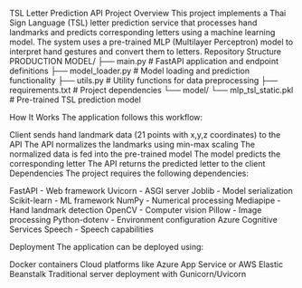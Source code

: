 TSL Letter Prediction API
Project Overview
This project implements a Thai Sign Language (TSL) letter prediction service that processes hand landmarks and predicts corresponding letters using a machine learning model. The system uses a pre-trained MLP (Multilayer Perceptron) model to interpret hand gestures and convert them to letters.
Repository Structure
PRODUCTION MODEL/
├── main.py               # FastAPI application and endpoint definitions
├── model_loader.py       # Model loading and prediction functionality
├── utils.py              # Utility functions for data preprocessing
├── requirements.txt      # Project dependencies
└── model/
    └── mlp_tsl_static.pkl  # Pre-trained TSL prediction model

How It Works
The application follows this workflow:

Client sends hand landmark data (21 points with x,y,z coordinates) to the API
The API normalizes the landmarks using min-max scaling
The normalized data is fed into the pre-trained model
The model predicts the corresponding letter
The API returns the predicted letter to the client
Dependencies
The project requires the following dependencies:

FastAPI - Web framework
Uvicorn - ASGI server
Joblib - Model serialization
Scikit-learn - ML framework
NumPy - Numerical processing
Mediapipe - Hand landmark detection
OpenCV - Computer vision
Pillow - Image processing
Python-dotenv - Environment configuration
Azure Cognitive Services Speech - Speech capabilities

Deployment
The application can be deployed using:

Docker containers
Cloud platforms like Azure App Service or AWS Elastic Beanstalk
Traditional server deployment with Gunicorn/Uvicorn